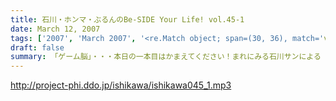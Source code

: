 ```yaml
---
title: 石川・ホンマ・ぶるんのBe-SIDE Your Life! vol.45-1
date: March 12, 2007
tags: ['2007', 'March 2007', '<re.Match object; span=(30, 36), match='vol.45'>']
draft: false
summary: 「ゲーム脳」・・・本日の一本目はかまえてください！まれにみる石川サンによる「ゲーム」トークです！キャバクラにおける「恋愛ゲーム」ではなくピコピコやるあれです！こころしてかかってください！！（ゲーム興味ない人も聴いてね。とにかく大問題なんです。）NAMAE
---
```


http://project-phi.ddo.jp/ishikawa/ishikawa045_1.mp3
